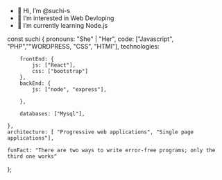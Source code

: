 - 👋 Hi, I’m @suchi-s
- 👀 I’m interested in Web Devloping
- 🌱 I’m currently learning Node.js







const suchi {
    pronouns: "She" | "Her",
    code: ["Javascript", "PHP",""WORDPRESS, "CSS", "HTMl"],
    technologies: 
      
        frontEnd: {
            js: ["React"],
            css: ["bootstrap"]
        },
        backEnd: {
            js: ["node", "express"],
          
        },
  
        databases: ["Mysql"],
       
    },
    architecture: [ "Progressive web applications", "Single page applications"],
   
    funFact: "There are two ways to write error-free programs; only the third one works"
};

